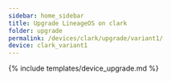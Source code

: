 ```yaml
---
sidebar: home_sidebar
title: Upgrade LineageOS on clark
folder: upgrade
permalink: /devices/clark/upgrade/variant1/
device: clark_variant1
---
```

{% include templates/device_upgrade.md %}
